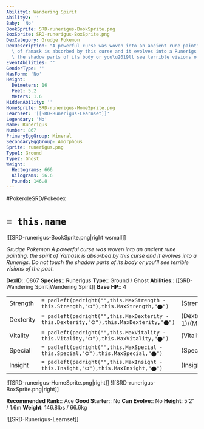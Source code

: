 ```yaml
---
Ability1: Wandering Spirit
Ability2: ''
Baby: 'No'
BookSprite: SRD-runerigus-BookSprite.png
BoxSprite: SRD-runerigus-BoxSprite.png
DexCategory: Grudge Pokemon
DexDescription: "A powerful curse was woven into an ancient rune painting, the spirit\
  \ of Yamask is absorbed by this curse and it evolves into a Runerigs. Do not touch\
  \ the shadow parts of its body or you\u2019ll see terrible visions of the past."
EventAbilities: ''
GenderType: ''
HasForm: 'No'
Height:
  Deimeters: 16
  Feet: 5.2
  Meters: 1.6
HiddenAbility: ''
HomeSprite: SRD-runerigus-HomeSprite.png
Learnset: '[[SRD-Runerigus-Learnset]]'
Legendary: 'No'
Name: Runerigus
Number: 867
PrimaryEggGroup: Mineral
SecondaryEggGroup: Amorphous
Sprite: runerigus.png
Type1: Ground
Type2: Ghost
Weight:
  Hectograms: 666
  Kilograms: 66.6
  Pounds: 146.8
---
```


#PokeroleSRD/Pokedex

# `= this.name`

![[SRD-runerigus-BookSprite.png|right wsmall]]

*Grudge Pokemon*
*A powerful curse was woven into an ancient rune painting, the spirit of Yamask is absorbed by this curse and it evolves into a Runerigs. Do not touch the shadow parts of its body or you’ll see terrible visions of the past.*

**DexID**:: 0867
**Species**:: Runerigus
**Type**:: Ground / Ghost
**Abilities**:: [[SRD-Wandering Spirit|Wandering Spirit]]
**Base HP**:: 4

|           |                                                                                        |                                          |
| --------- | -------------------------------------------------------------------------------------- | ---------------------------------------- |
| Strength  | `= padleft(padright("",this.MaxStrength - this.Strength,"⭘"),this.MaxStrength,"⬤")`    | (Strength::3)/(MaxStrength::6)   |
| Dexterity | `= padleft(padright("",this.MaxDexterity - this.Dexterity,"⭘"),this.MaxDexterity,"⬤")` | (Dexterity:: 1)/(MaxDexterity::3) |
| Vitality  | `= padleft(padright("",this.MaxVitality - this.Vitality,"⭘"),this.MaxVitality,"⬤")`    | (Vitality::4)/(MaxVitality::8)   |
| Special   | `= padleft(padright("",this.MaxSpecial - this.Special,"⭘"),this.MaxSpecial,"⬤")`       | (Special::2)/(MaxSpecial::4)     |
| Insight   | `= padleft(padright("",this.MaxInsight - this.Insight,"⭘"),this.MaxInsight,"⬤")`       | (Insight::3)/(MaxInsight::6)     |

![[SRD-runerigus-HomeSprite.png|right]]
![[SRD-runerigus-BoxSprite.png|right]]

**Recommended Rank**:: Ace
**Good Starter**:: No
**Can Evolve**:: No
**Height**: 5'2" / 1.6m
**Weight**: 146.8lbs / 66.6kg

![[SRD-Runerigus-Learnset]]